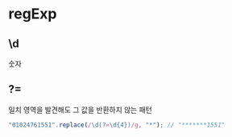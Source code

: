 # regExp

## \d

숫자

## ?=

일치 영역을 발견해도 그 값을 반환하지 않는 패턴

```javascript
"01024761551".replace(/\d(?=\d{4})/g, "*"); // "*******1551"
```

